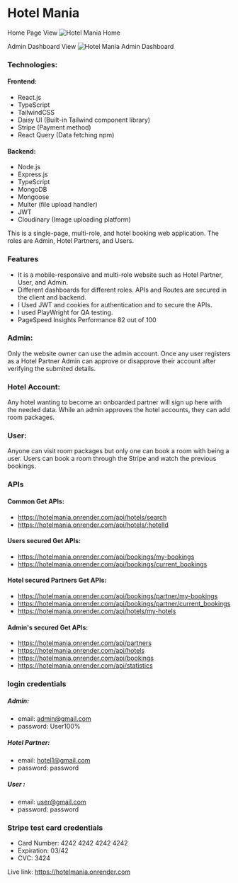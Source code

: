 # Hotel Mania
Home Page View
![Hotel Mania Home](https://i.ibb.co/LNy5bNn/Screenshot-2024-05-08-104321.png)

Admin Dashboard View
![Hotel Mania Admin Dashboard](https://i.ibb.co/X8Dz9tj/Screenshot-2024-05-08-104708.png)

### Technologies:

#### Frontend:

- React.js
- TypeScript
- TailwindCSS
- Daisy UI (Built-in Tailwind component library)
- Stripe (Payment method)
- React Query (Data fetching npm)

#### Backend:

- Node.js
- Express.js
- TypeScript
- MongoDB
- Mongoose
- Multer (file upload handler)
- JWT
- Cloudinary (Image uploading platform)

This is a single-page, multi-role, and hotel booking web application. The roles are Admin, Hotel Partners, and Users.

### Features

- It is a mobile-responsive and multi-role website such as Hotel Partner, User, and Admin.
- Different dashboards for different roles. APIs and Routes are secured in the client and backend.
- I Used JWT and cookies for authentication and to secure the APIs.
- I used PlayWright for QA testing.
- PageSpeed Insights Performance 82 out of 100

### Admin:

Only the website owner can use the admin account. Once any user registers as a Hotel Partner Admin can approve or disapprove their account after verifying the submited details.

### Hotel Account:

Any hotel wanting to become an onboarded partner will sign up here with the needed data. While an admin approves the hotel accounts, they can add room packages.

### User:

Anyone can visit room packages but only one can book a room with being a user. Users can book a room through the Stripe and watch the previous bookings.

### APIs

#### Common Get APIs:

- https://hotelmania.onrender.com/api/hotels/search
- https://hotelmania.onrender.com/api/hotels/:hotelId

#### Users secured Get APIs:

- https://hotelmania.onrender.com/api/bookings/my-bookings
- https://hotelmania.onrender.com/api/bookings/current_bookings

#### Hotel secured Partners Get APIs:

- https://hotelmania.onrender.com/api/bookings/partner/my-bookings
- https://hotelmania.onrender.com/api/bookings/partner/current_bookings
- https://hotelmania.onrender.com/api/hotels/my-hotels

#### Admin's secured Get APIs:

- https://hotelmania.onrender.com/api/partners
- https://hotelmania.onrender.com/api/hotels
- https://hotelmania.onrender.com/api/bookings
- https://hotelmania.onrender.com/api/statistics

### login credentials

##### Admin:

- email: admin@gmail.com
- password: User100%

##### Hotel Partner:

- email: hotel1@gmail.com
- password: password

##### User :

- email: user@gmail.com
- password: password

### Stripe test card credentials

- Card Number: 4242 4242 4242 4242
- Expiration: 03/42
- CVC: 3424

Live link: https://hotelmania.onrender.com
